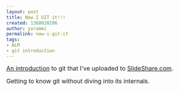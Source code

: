 ```yaml
---
layout: post
title: Now I GIT it!!!
created: 1368020206
author: yorammi
permalink: now-i-git-it
tags:
- ALM
- git introduction
---
```

<p><span style="font-size:16px;"><a href="http://www.slideshare.net/YoramMichaeli/now-i-git-it">An introduction</a> to git that I&#39;ve uploaded to <a href="http://www.slideshare.net/YoramMichaeli/now-i-git-it">SlideShare.com</a>.</span></p>
<p><span style="font-size:16px;"><b id="docs-internal-guid--2a9f05d-8448-c2e3-2f70-b409a3a30910" style="font-weight: normal;">Getting to know git without diving into its internals.</b></span></p>
<p>&nbsp;</p>
<p>&nbsp;</p>
